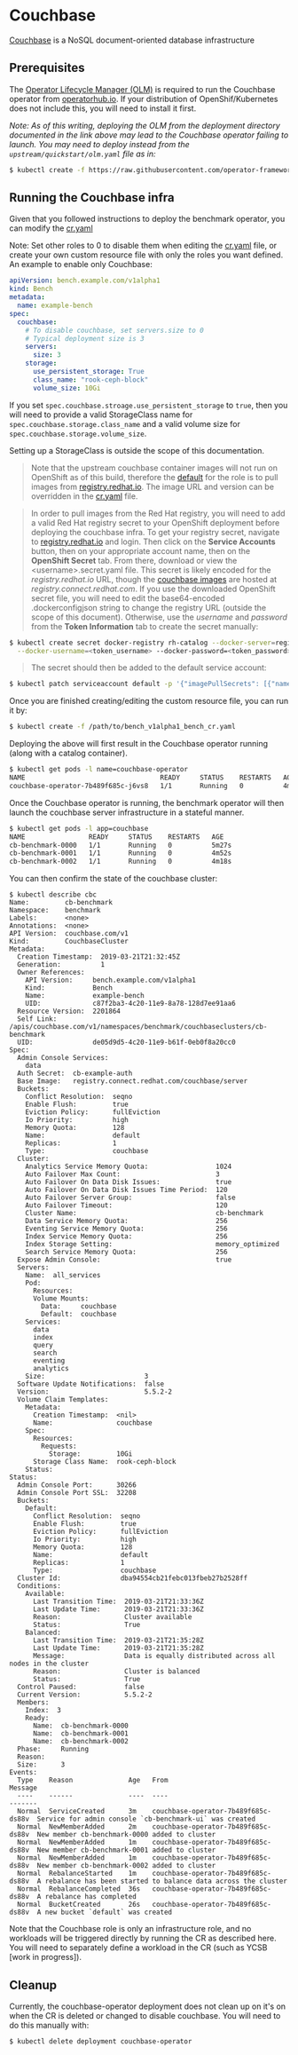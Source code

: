 # Couchbase

[Couchbase](https://couchbase.com) is a NoSQL document-oriented database infrastructure

## Prerequisites
The [Operator Lifecycle Manager (OLM)](https://github.com/operator-framework/operator-lifecycle-manager/blob/master/Documentation/install/install.md) is required to run the Couchbase operator from [operatorhub.io](https://operatorhub.io). If your distribution of OpenShif/Kubernetes does not include this, you will need to install it first.

*Note: As of this writing, deploying the OLM from the deployment directory documented in the link above may lead to the Couchbase operator failing to launch. You may need to deploy instead from the `upstream/quickstart/olm.yaml` file as in:*

```bash
$ kubectl create -f https://raw.githubusercontent.com/operator-framework/operator-lifecycle-manager/master/deploy/upstream/quickstart/olm.yaml
```

## Running the Couchbase infra

Given that you followed instructions to deploy the benchmark operator,
you can modify the [cr.yaml](../resources/crds/bench_v1alpha1_bench_cr.yaml)

Note: Set other roles to 0 to disable them when editing the
[cr.yaml](../resources/crds/bench_v1alpha1_bench_cr.yaml) file, or create
your own custom resource file with only the roles you want defined. An
example to enable only Couchbase:

```yaml
apiVersion: bench.example.com/v1alpha1
kind: Bench
metadata:
  name: example-bench
spec:
  couchbase:
    # To disable couchbase, set servers.size to 0
    # Typical deployment size is 3
    servers:
      size: 3
    storage:
      use_persistent_storage: True
      class_name: "rook-ceph-block"
      volume_size: 10Gi
```

If you set `spec.couchbase.stroage.use_persistent_storage` to `true`, then you will need to provide a valid
StorageClass name for `spec.couchbase.storage.class_name` and a valid volume size for `spec.couchbase.storage.volume_size`.

Setting up a StorageClass is outside the scope of this documentation.

> Note that the upstream couchbase container images will not run on OpenShift as of this build,
> therefore the [default](../roles/couchbase-infra/defaults/main.yml) for the role is to pull images from [registry.redhat.io](https://registry.redhat.io). The image URL and version can be overridden in the [cr.yaml](../resources/crds/bench_v1alpha1_bench_cr.yaml) file.

> In order to pull images from the Red Hat registry, you will need to add a valid Red Hat registry
> secret to your OpenShift deployment before deploying the couchbase infra. To get your registry
> secret, navigate to [registry.redhat.io](https://registry.redhat.io) and login. Then click on the **Service Accounts**
> button, then on your appropriate account name, then on the **OpenShift Secret** tab. From there,
> download or view the \<username\>.secret.yaml file. This secret is likely encoded for the *registry.redhat.io*
> URL, though the [couchbase images](https://access.redhat.com/containers/?tab=overview#/registry.connect.redhat.com/couchbase/server) are hosted at *registry.connect.redhat.com*.
> If you use the downloaded OpenShift secret file, you will need to edit the base64-encoded
> .dockerconfigjson string to change the registry URL (outside the scope of this document).
> Otherwise, use the *username* and *password* from the **Token Information** tab to create
> the secret manually:

```bash
$ kubectl create secret docker-registry rh-catalog --docker-server=registry.connect.redhat.com \
  --docker-username=<token_username> --docker-password=<token_password>
```

> The secret should then be added to the default service account:

```bash
$ kubectl patch serviceaccount default -p '{"imagePullSecrets": [{"name": "<secret_name>"}]}'
```

Once you are finished creating/editing the custom resource file, you can run it by:

```bash
$ kubectl create -f /path/to/bench_v1alpha1_bench_cr.yaml
```

Deploying the above will first result in the Couchbase operator running (along with a catalog container).

```bash
$ kubectl get pods -l name=couchbase-operator
NAME                                  READY     STATUS    RESTARTS   AGE
couchbase-operator-7b489f685c-j6vs8   1/1       Running   0          4m59s
```

Once the Couchbase operator is running, the benchmark operator will then launch the couchbase
server infrastructure in a stateful manner.

```bash
$ kubectl get pods -l app=couchbase
NAME                READY     STATUS    RESTARTS   AGE
cb-benchmark-0000   1/1       Running   0          5m27s
cb-benchmark-0001   1/1       Running   0          4m52s
cb-benchmark-0002   1/1       Running   0          4m18s
```

You can then confirm the state of the couchbase cluster:

```
$ kubectl describe cbc
Name:         cb-benchmark
Namespace:    benchmark
Labels:       <none>
Annotations:  <none>
API Version:  couchbase.com/v1
Kind:         CouchbaseCluster
Metadata:
  Creation Timestamp:  2019-03-21T21:32:45Z
  Generation:          1
  Owner References:
    API Version:     bench.example.com/v1alpha1
    Kind:            Bench
    Name:            example-bench
    UID:             c87f2ba3-4c20-11e9-8a78-128d7ee91aa6
  Resource Version:  2201864
  Self Link:         /apis/couchbase.com/v1/namespaces/benchmark/couchbaseclusters/cb-benchmark
  UID:               de05d9d5-4c20-11e9-b61f-0eb0f8a20cc0
Spec:
  Admin Console Services:
    data
  Auth Secret:  cb-example-auth
  Base Image:   registry.connect.redhat.com/couchbase/server
  Buckets:
    Conflict Resolution:  seqno
    Enable Flush:         true
    Eviction Policy:      fullEviction
    Io Priority:          high
    Memory Quota:         128
    Name:                 default
    Replicas:             1
    Type:                 couchbase
  Cluster:
    Analytics Service Memory Quota:                 1024
    Auto Failover Max Count:                        3
    Auto Failover On Data Disk Issues:              true
    Auto Failover On Data Disk Issues Time Period:  120
    Auto Failover Server Group:                     false
    Auto Failover Timeout:                          120
    Cluster Name:                                   cb-benchmark
    Data Service Memory Quota:                      256
    Eventing Service Memory Quota:                  256
    Index Service Memory Quota:                     256
    Index Storage Setting:                          memory_optimized
    Search Service Memory Quota:                    256
  Expose Admin Console:                             true
  Servers:
    Name:  all_services
    Pod:
      Resources:
      Volume Mounts:
        Data:     couchbase
        Default:  couchbase
    Services:
      data
      index
      query
      search
      eventing
      analytics
    Size:                         3
  Software Update Notifications:  false
  Version:                        5.5.2-2
  Volume Claim Templates:
    Metadata:
      Creation Timestamp:  <nil>
      Name:                couchbase
    Spec:
      Resources:
        Requests:
          Storage:         10Gi
      Storage Class Name:  rook-ceph-block
    Status:
Status:
  Admin Console Port:      30266
  Admin Console Port SSL:  32208
  Buckets:
    Default:
      Conflict Resolution:  seqno
      Enable Flush:         true
      Eviction Policy:      fullEviction
      Io Priority:          high
      Memory Quota:         128
      Name:                 default
      Replicas:             1
      Type:                 couchbase
  Cluster Id:               dba94554cb21febc013fbeb27b2528ff
  Conditions:
    Available:
      Last Transition Time:  2019-03-21T21:33:36Z
      Last Update Time:      2019-03-21T21:33:36Z
      Reason:                Cluster available
      Status:                True
    Balanced:
      Last Transition Time:  2019-03-21T21:35:28Z
      Last Update Time:      2019-03-21T21:35:28Z
      Message:               Data is equally distributed across all nodes in the cluster
      Reason:                Cluster is balanced
      Status:                True
  Control Paused:            false
  Current Version:           5.5.2-2
  Members:
    Index:  3
    Ready:
      Name:  cb-benchmark-0000
      Name:  cb-benchmark-0001
      Name:  cb-benchmark-0002
  Phase:     Running
  Reason:    
  Size:      3
Events:
  Type    Reason              Age   From                                 Message
  ----    ------              ----  ----                                 -------
  Normal  ServiceCreated      3m    couchbase-operator-7b489f685c-ds88v  Service for admin console `cb-benchmark-ui` was created
  Normal  NewMemberAdded      2m    couchbase-operator-7b489f685c-ds88v  New member cb-benchmark-0000 added to cluster
  Normal  NewMemberAdded      1m    couchbase-operator-7b489f685c-ds88v  New member cb-benchmark-0001 added to cluster
  Normal  NewMemberAdded      1m    couchbase-operator-7b489f685c-ds88v  New member cb-benchmark-0002 added to cluster
  Normal  RebalanceStarted    1m    couchbase-operator-7b489f685c-ds88v  A rebalance has been started to balance data across the cluster
  Normal  RebalanceCompleted  36s   couchbase-operator-7b489f685c-ds88v  A rebalance has completed
  Normal  BucketCreated       26s   couchbase-operator-7b489f685c-ds88v  A new bucket `default` was created
```

Note that the Couchbase role is only an infrastructure role, and no workloads will be triggered directly
by running the CR as described here. You will need to separately define a workload in the CR (such as YCSB [work in progress]).

## Cleanup
Currently, the couchbase-operator deployment does not clean up on it's on when the
CR is deleted or changed to disable couchbase. You will need to do this manually with:

```bash
$ kubectl delete deployment couchbase-operator
```
